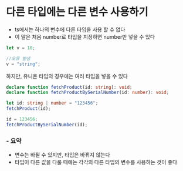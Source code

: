 # 다른 타입에는 다른 변수 사용하기

- ts에서는 하나의 변수에 다른 타입을 사용 할 수 없다
- 이 말은 처음 number로 타입을 지정하면 number만 넣을 수 있다

```ts
let v = 10;

//오류 발생
v = "string";
```

하지만, 유니온 타입의 경우에는 여러 타입을 넣을 수 있다

```ts
declare function fetchProduct(id: string): void;
declare function fetchProductBySerialNumber(id: number): void;

let id: string | number = "123456";
fetchProduct(id);

id = 123456;
fetchProductBySerialNumber(id);
```

### - 요약

- 변수는 바뀔 수 있지만, 타입은 바뀌지 않는다
- 타입이 다른 값을 다룰 때에는 각각의 다른 타입의 변수를 사용하는 것이 좋다
